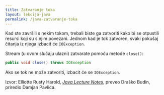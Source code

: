 ```yaml
---
title: Zatvaranje toka
layout: lekcija-java
permalink: /java-zatvaranje-toka
---
```


Kad ste završili s nekim tokom, trebali biste ga zatvoriti kako bi se otpustili resursi koji su s njim povezani. Jednom kad je tok zatvoren, svaki pokušaj čitanja iz njega izbacit će `IOException`.

Stream (u ovom slučaju ulazni) zatvarate pomoću metode `close()`:

```java
public void close() throws IOException
```

Ako se tok ne može zatvoriti, izbacit će se `IOException`.


Izvor: Elliotte Rusty Harold, *[Java Lecture Notes](//www.cafeaulait.org/course/index.html)*, preveo Draško Budin, priredio Damjan Pavlica.
